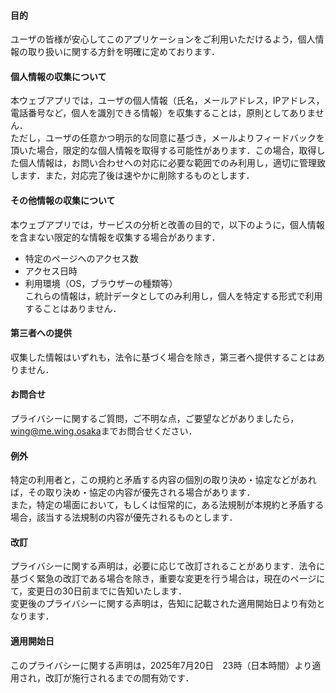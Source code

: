 #### 目的

ユーザの皆様が安心してこのアプリケーションをご利用いただけるよう，個人情報の取り扱いに関する方針を明確に定めております．
#### 個人情報の収集について
本ウェブアプリでは，ユーザの個人情報（氏名，メールアドレス，IPアドレス，電話番号など，個人を識別できる情報）を収集することは，原則としてありません．    
ただし，ユーザの任意かつ明示的な同意に基づき，メールよりフィードバックを頂いた場合，限定的な個人情報を取得する可能性があります．この場合，取得した個人情報は，お問い合わせへの対応に必要な範囲でのみ利用し，適切に管理致します．また，対応完了後は速やかに削除するものとします．
#### その他情報の収集について
本ウェブアプリでは，サービスの分析と改善の目的で，以下のように，個人情報を含まない限定的な情報を収集する場合があります．
- 特定のページへのアクセス数
- アクセス日時
- 利用環境（OS，ブラウザーの種類等）    
これらの情報は，統計データとしてのみ利用し，個人を特定する形式で利用することはありません．
#### 第三者への提供
収集した情報はいずれも，法令に基づく場合を除き，第三者へ提供することはありません．
#### お問合せ
プライバシーに関するご質問，ご不明な点，ご要望などがありましたら，[wing@me.wing.osaka](mailto:wing@me.wing.osaka)までお問合せください．
#### 例外
特定の利用者と，この規約と矛盾する内容の個別の取り決め・協定などがあれば，その取り決め・協定の内容が優先される場合があります．    
また，特定の場面において，もしくは恒常的に，ある法規制が本規約と矛盾する場合，該当する法規制の内容が優先されるものとします．
#### 改訂
プライバシーに関する声明は，必要に応じて改訂されることがあります．法令に基づく緊急の改訂である場合を除き，重要な変更を行う場合は，現在のページにて，変更日の30日前までに告知いたします．    
変更後のプライバシーに関する声明は，告知に記載された適用開始日より有効となります．
#### 適用開始日
このプライバシーに関する声明は，2025年7月20日　23時（日本時間）より適用され，改訂が施行されるまでの間有効です．